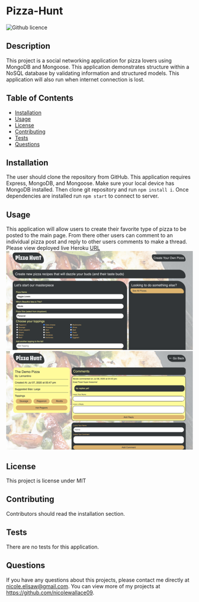 # Pizza-Hunt 
![Github licence](http://img.shields.io/badge/license-MIT-blue.svg)

## Description 
This project is a social networking application for pizza lovers using MongoDB and Mongoose. This application demonstrates structure within a NoSQL database by validating information and structured models. This application will also run when internet connection is lost.

## Table of Contents
* [Installation](#installation)
* [Usage](#usage)
* [License](#license)
* [Contributing](#contributing)
* [Tests](#tests)
* [Questions](#questions)

## Installation 
The user should clone the repository from GitHub. This application requires Express, MongoDB, and Mongoose. Make sure your local device has MongoDB installed. Then clone git repository and run `npm install i`. Once dependencies are installed run `npm start` to connect to server.

## Usage 
This application will allow users to create their favorite type of pizza to be posted to the main page. From there other users can comment to an individual pizza post and reply to other users comments to make a thread.<br>
Please view deployed live Heroku [URL](https://nw-pizza-hunt.herokuapp.com/)
<img src="public/assets/images/create-pizza.png"><br>
<img src="public/assets/images/thread.png">


## License 
This project is license under MIT

## Contributing 
Contributors should read the installation section. 

## Tests
There are no tests for this application. 

## Questions
If you have any questions about this projects, please contact me directly at nicole.elisaw@gmail.com. You can view more of my projects at https://github.com/nicolewallace09.